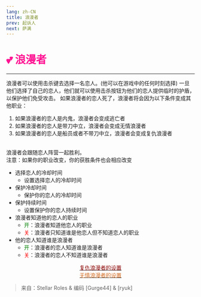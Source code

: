 ```yaml
---
lang: zh-CN
title: 浪漫者
prev: 起诉人
next: 萨满
---
```


# <font color="#ff1493">💕 <b>浪漫者</b></font> <Badge text="Benign" type="tip" vertical="middle"/>

***

浪漫者可以使用击杀键去选择一名恋人。(他可以在游戏中的任何时刻选择) 一旦他们选择了自己的恋人，他们就可以使用击杀按钮为他们的恋人提供临时的护盾，以保护他们免受攻击。 如果浪漫者的恋人死了，浪漫者将会因为以下条件变成其他职业：<br>

1. 如果浪漫者的恋人是内鬼，浪漫者会变成逃亡者<br>
2. 如果浪漫者的恋人是带刀中立，浪漫者会变成无情浪漫者<br>
3. 如果浪漫者的恋人是船员或者不带刀中立，浪漫者会变成复仇浪漫者<br><br>

浪漫者会跟随恋人阵营一起胜利。 <br>
注意：如果你的职业改变，你的获胜条件也会相应改变

- 选择恋人的冷却时间
  - 设置选择恋人的冷却时间
- 保护冷却时间
  - 保护你的恋人的冷却时间
- 保护持续时间
  - 设置保护你的恋人持续时间
- 浪漫者知道他的恋人的职业
  - <font color=green>开</font>：浪漫者知道他恋人的职业
  - <font color=red>关</font>：浪漫者只知道谁是他恋人但不知道恋人的职业
- 他的恋人知道谁是浪漫者
  - <font color=green>开</font>：浪漫者的恋人知道谁是浪漫者
  - <font color=red>关</font>：浪漫者的恋人不知道谁是浪漫者

<center>

[<font color="#8b0000">复仇浪漫者的设置</font>](./RomanticVengeful.html)<br>
[<font color="#d2691e">无情浪漫者的设置</font>](./RomanticRuthless.html)

</center>

> 来自：Stellar Roles & 编码 [Gurge44] & [ryuk]
